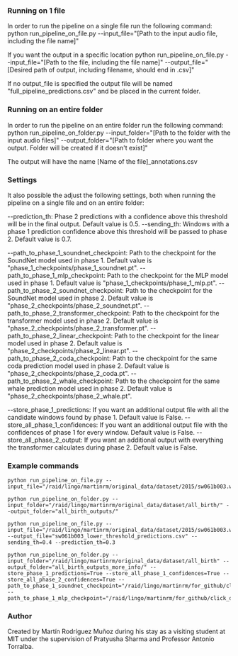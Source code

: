 ### Running on 1 file
In order to run the pipeline on a single file run the following command:
python run_pipeline_on_file.py --input_file="[Path to the input audio file, including the file name]"

If you want the output in a specific location
python run_pipeline_on_file.py --input_file="[Path to the file, including the file name]" --output_file="[Desired path of output, including filename, should end in .csv]"

If no output_file is specified the output file will be named "full_pipeline_predictions.csv" and be placed in the current folder.

### Running on an entire folder
In order to run the pipeline on an entire folder run the following command:
python run_pipeline_on_folder.py --input_folder="[Path to the folder with the input audio files]" --output_folder="[Path to folder where you want the output. Folder will be created if it doesn't exist]"

The output will have the name [Name of the file]_annotations.csv

### Settings
It also possible the adjust the following settings, both when running the pipeline on a single file and on an entire folder:

--prediction_th: Phase 2 predictions with a confidence above this threshold will be in the final output. Default value is 0.5.
--sending_th: Windows with a phase 1 prediction confidence above this threshold will be passed to phase 2. Default value is 0.7.

--path_to_phase_1_soundnet_checkpoint: Path to the checkpoint for the SoundNet model used in phase 1. Default value is "phase_1_checkpoints/phase_1_soundnet.pt".
--path_to_phase_1_mlp_checkpoint: Path to the checkpoint for the MLP model used in phase 1. Default value is "phase_1_checkpoints/phase_1_mlp.pt".
--path_to_phase_2_soundnet_checkpoint: Path to the checkpoint for the SoundNet model used in phase 2. Default value is "phase_2_checkpoints/phase_2_soundnet.pt".
--path_to_phase_2_transformer_checkpoint: Path to the checkpoint for the transformer model used in phase 2. Default value is "phase_2_checkpoints/phase_2_transformer.pt".
--path_to_phase_2_linear_checkpoint: Path to the checkpoint for the linear model used in phase 2. Default value is "phase_2_checkpoints/phase_2_linear.pt".
--path_to_phase_2_coda_checkpoint: Path to the checkpoint for the same coda prediction model used in phase 2. Default value is "phase_2_checkpoints/phase_2_coda.pt".
--path_to_phase_2_whale_checkpoint: Path to the checkpoint for the same whale prediction model used in phase 2. Default value is "phase_2_checkpoints/phase_2_whale.pt".

--store_phase_1_predictions: If you want an additional output file with all the candidate windows found by phase 1. Default value is False.
--store_all_phase_1_confidences: If you want an additional output file with the confidences of phase 1 for every window. Default value is False.
--store_all_phase_2_output: If you want an additional output with everything the transformer calculates during phase 2. Default value is False.

### Example commands
```
python run_pipeline_on_file.py --input_file="/raid/lingo/martinrm/original_data/dataset/2015/sw061b003.wav"
```
```
python run_pipeline_on_folder.py --input_folder="/raid/lingo/martinrm/original_data/dataset/all_birth/" --output_folder="all_birth_outputs/"
```

```
python run_pipeline_on_file.py --input_file="/raid/lingo/martinrm/original_data/dataset/2015/sw061b003.wav"
--output_file="sw061b003_lower_threshold_predictions.csv" --sending_th=0.4 --prediction_th=0.3
```

```
python run_pipeline_on_folder.py --input_folder="/raid/lingo/martinrm/original_data/dataset/all_birth" --output_folder="all_birth_outputs_more_info/" --store_phase_1_predictions=True --store_all_phase_1_confidences=True --store_all_phase_2_confidences=True --path_to_phase_1_soundnet_checkpoint="/raid/lingo/martinrm/for_github/click_detector_train_output/best_soundnet.pt" --path_to_phase_1_mlp_checkpoint="/raid/lingo/martinrm/for_github/click_detector_train_output/best_mlp.pt"
```

### Author
Created by Martín Rodríguez Muñoz during his stay as a visiting student at MIT under the supervision of Pratyusha Sharma and Professor Antonio Torralba.
